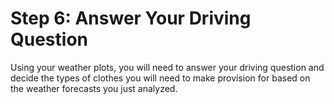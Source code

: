 # Step 6: Answer Your Driving Question

Using your weather plots, you will need to answer your driving question
and decide the types of clothes you will need to make provision for
based on the weather forecasts you just analyzed.